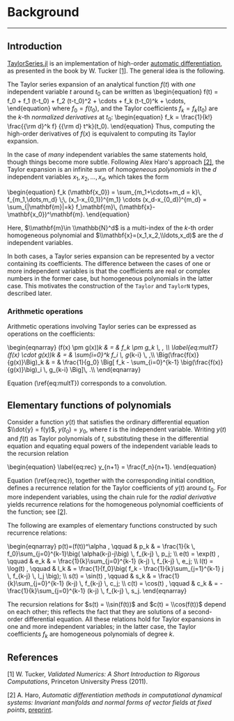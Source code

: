 # Background

---

## Introduction

[TaylorSeries.jl](https://github.com/lbenet/TaylorSeries.jl) is an implementation
of high-order
[automatic differentiation](http://en.wikipedia.org/wiki/Automatic_differentiation),
as presented in the book by W. Tucker [[1]](background.md#references). The general
idea is the following.

The Taylor series expansion of an analytical function
$f(t)$ with *one* independent variable $t$ around $t_0$ can be written as
\\begin{equation}
f(t) = f_0 + f_1 (t-t_0) + f_2 (t-t_0)^2 + \\cdots + f_k (t-t_0)^k + \\cdots,
\\end{equation}
where $f_0=f(t_0)$, and the Taylor coefficients $f_k = f_k(t_0)$ are the
$k$-th *normalized derivatives* at $t_0$:
\\begin{equation}
f_k = \\frac{1}{k!} \\frac{{\\rm d}^k f} {{\\rm d} t^k}(t_0).
\\end{equation}
Thus, computing the high-order derivatives of $f(x)$ is equivalent to computing
its Taylor expansion.

In the case of *many* independent variables the same statements hold, though
things become more subtle. Following Alex Haro's approach
[[2]](background.md#references), the Taylor
expansion is an infinite sum of *homogeneous polynomials* in the $d$ independent
variables $x_1, x_2, \dots, x_d$, which takes the form

\\begin{equation}
f_k (\\mathbf{x_0}) = \\sum_{m_1+\\cdots+m_d = k}\\, f_{m_1,\\dots,m_d} \\;\\,
(x_1-x_{0_1})^{m_1} \\cdots (x_d-x_{0_d})^{m_d} =
\\sum_{|\\mathbf{m}|=k} f_\\mathbf{m}\\, (\\mathbf{x}-\\mathbf{x_0})^\\mathbf{m}.
\\end{equation}

Here, $\\mathbf{m}\in \\mathbb{N}^d$ is a multi-index of the $k$-th order
homogeneous polynomial and $\\mathbf{x}=(x_1,x_2,\\ldots,x_d)$ are the
$d$ independent variables.

In both cases, a Taylor series expansion can be represented by a
vector containing
its coefficients. The difference between the cases of one or more independent variables
is that the
coefficients are real or complex numbers in the former case, but homogeneous polynomials
in the latter case. This motivates
the construction of the `Taylor` and `TaylorN` types, described later.

### Arithmetic operations

Arithmetic operations involving Taylor series can be expressed as
operations on the coefficients:

\\begin{eqnarray}
(f(x) \\pm g(x))_k & = & f_k \\pm g_k \\, , \\\\
\\label{eq:multT}
(f(x) \\cdot g(x))_k & = & \\sum_{i=0}^k f_i \\, g_{k-i} \\, ,\\\\
\\Big(\\frac{f(x)}{g(x)}\\Big)_k & = & \\frac{1}{g_0} \\Big[ f_k -
\\sum\_{i=0}^{k-1} \\big(\\frac{f(x)}{g(x)}\\big)_i \\, g\_{k-i} \\Big]\\, .\\\\
\\end{eqnarray}

Equation (\\ref{eq:multT}) corresponds to a convolution.

## Elementary functions of polynomials

Consider a function $y(t)$ that satisfies the ordinary differential equation
$\\dot{y} = f(y)$, $y(t_0)=y_0$, where $t$ is the independent variable.
Writing $y(t)$ and $f(t)$ as Taylor polynomials of $t$, substituting these in the
differential equation and equating equal powers of
the independent variable leads to the recursion relation

\\begin{equation}
\\label{eq:rec}
y_{n+1} = \frac{f_n}{n+1}.
\\end{equation}

Equation (\\ref{eq:rec}), together with the corresponding initial condition, defines a recurrence relation
for the Taylor coefficients of $y(t)$ around $t_0$. For more independent
variables, using the chain rule for the *radial derivative*
yields recurrence relations for the homogeneous polynomial coefficients
of the function; see [[2]](background.md#references).

The following are  examples of elementary functions constructed by
such recurrence relations:

\\begin{eqnarray}
p(t)=(f(t))^\\alpha , \\qquad &
  p_k & = \\frac{1}{k \\, f_0}\\sum_{j=0}^{k-1}\\big( \\alpha(k-j)-j\\big)
  \\, f_{k-j} \\, p_j; \\\\
e(t) = \\exp(t) , \\qquad &
  e_k & = \\frac{1}{k}\\sum_{j=0}^{k-1} (k-j) \\, f_{k-j} \\, e_j; \\\\
l(t) = \\log(t) , \\qquad &
  l_k & = \\frac{1}{f_0}\\big( f_k - \\frac{1}{k}\\sum_{j=1}^{k-1} j
    \\, f_{k-j} \\, l_j \\big); \\\\
s(t) = \\sin(t) , \\qquad &
  s_k & = \\frac{1}{k}\\sum_{j=0}^{k-1} (k-j) \\, f_{k-j} \\, c_j; \\\\
c(t) = \\cos(t) , \\qquad &
  c_k & = -\\frac{1}{k}\\sum_{j=0}^{k-1} (k-j) \\, f_{k-j} \\, s_j.
\\end{eqnarray}

The recursion relations for $s(t) = \\sin(f(t))$ and $c(t) = \\cos(f(t))$ depend
on each other; this reflects the fact that they are solutions of a second-order
differential equation. All these relations hold for Taylor expansions in one
and more independent variables; in the latter case, the Taylor coefficients
$f_k$ are homogeneous polynomials of degree $k$.

## References

[1] W. Tucker, *Validated Numerics: A Short Introduction to Rigorous
Computations*, Princeton University Press (2011).

[2] A. Haro, *Automatic differentiation methods in computational dynamical
systems: Invariant manifolds and normal forms of vector fields at fixed points*,
[preprint](http://www.maia.ub.es/~alex/admcds/admcds.pdf).

